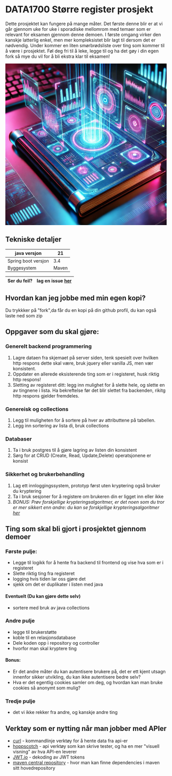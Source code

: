 # DATA1700 Større register prosjekt

Dette prosjektet kan fungere på mange måter. Det første denne blir er at vi går gjennom uke for uke i sporadiske mellomrom med temaer som er relevant for eksamen gjennom denne demoen. I første omgang virker den kanskje latterlig enkel, men mer kompleksistet blir lagt til dersom det er nødvendig. Under kommer en liten smørbrødsliste over ting som kommer til å være i prosjektet. Føl deg fri til å leke, legge til og ha det gøy i din egen fork så mye du vil for å bli ekstra klar til eksamen!

![Incredible register!](imgREADME/fantasticregister.webp)
## Tekniske detaljer


| java versjon        | 21    |
|---------------------|-------|
| Spring boot versjon | 3.4   |
| Byggesystem         | Maven |

| Ser du feil?| lag en issue [her](https://github.com/jpwiig/DATA1700SpringRegister/issues) |
|-------------|----------------------|
## Hvordan kan jeg jobbe med min egen kopi?
Du trykkker på "fork",da får du en kopi på din github profil, du kan også laste ned som zip


## Oppgaver som du skal gjøre: 


### Generelt backend programmering
1) Lagre dataen fra skjemaet på server siden, tenk spesielt over hvilken http respons dette skal være, bruk jquery eller vanilla JS, men vær konsistent. 
2) Oppdater en allerede eksisterende ting som er i registeret, husk riktig http respons! 
3) Sletting av registeret ditt: legg inn mulighet for å slette hele, og slette en av tingnene i lista. Ha bekreftelse før det blir slettet fra backenden, rikitg http respons gjelder fremdeles.

### Genereisk og collections
1) Legg til muligheten for å sortere på hver av attributtene på tabellen.
2) Legg inn sortering av lista di, bruk collections

### Databaser
1) Ta i bruk postgres til å gjøre lagring av listen din konsistent
2) Sørg for at CRUD (Create, Read, Update,Delete) operatsjonene er konsist

### Sikkerhet og brukerbehandling
1) Lag ett innloggingssystem, prototyp først uten kryptering også bruker du kryptering
2) Ta i bruk sesjoner for å registere om brukeren din er ligget inn eller ikke
3) _BONUS: Prøv forskjellige krypteringsalgoritmer, er det noen som du tror er mer sikkert enn andre: du kan se forskjellige krypteringsalgoritmer [her](https://www.geeksforgeeks.org/encryption-its-algorithms-and-its-future/)_


## Ting som skal bli gjort i prosjektet gjennom demoer

### Første pulje: 

- Legge til logikk for å hente fra backend til frontend og vise hva som er i registeret
- Slette riktig ting fra registeret
- logging hvis tiden lar oss gjøre det
- sjekk om det er duplikater i listen med java
#### Eventuelt (Du kan gjøre dette selv)
- sortere med bruk av java collections


### Andre pulje
- legge til brukerstøtte
- koble til en relasjonsdatabase
- Dele koden opp i repository og controller
- hvorfor man skal kryptere ting


#### Bonus: 
- Er det andre måter du kan autentisere brukere på, det er ett kjent utsagn innenfor sikker utvikling, du kan ikke autentisere bedre selv?
- Hva er det egentlig cookies samler om deg, og hvordan kan man bruke cookies så anonymt som mulig?
### Tredje pulje
- det vi ikke rekker fra andre, og kanskje andre ting


## Verktøy som er nytting når man jobber med APIer
- [curl](https://curl.se/) - kommandlinje verktøy for å hente data fra api-er
- [hoppscotch](https://hoppscotch.io/) - api verktøy som kan skrive tester, og ha en mer "visuell visning" av hva API-en leverer
- [JWT.io](https://jwt.io/) - dekoding av JWT tokens
- [maven central repository](https://mvnrepository.com/repos/central) - hvor man kan finne dependencies i maven sitt hovedrepository